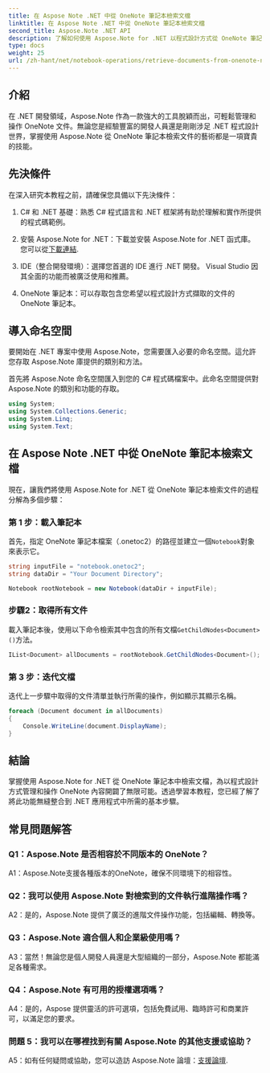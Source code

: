 ```yaml
---
title: 在 Aspose Note .NET 中從 OneNote 筆記本檢索文檔
linktitle: 在 Aspose Note .NET 中從 OneNote 筆記本檢索文檔
second_title: Aspose.Note .NET API
description: 了解如何使用 Aspose.Note for .NET 以程式設計方式從 OneNote 筆記本中擷取文檔，從而實現無縫整合和操作。
type: docs
weight: 25
url: /zh-hant/net/notebook-operations/retrieve-documents-from-onenote-notebook/
---
```

## 介紹

在 .NET 開發領域，Aspose.Note 作為一款強大的工具脫穎而出，可輕鬆管理和操作 OneNote 文件。無論您是經驗豐富的開發人員還是剛剛涉足 .NET 程式設計世界，掌握使用 Aspose.Note 從 OneNote 筆記本檢索文件的藝術都是一項寶貴的技能。

## 先決條件

在深入研究本教程之前，請確保您具備以下先決條件：

1. C# 和 .NET 基礎：熟悉 C# 程式語言和 .NET 框架將有助於理解和實作所提供的程式碼範例。

2. 安裝 Aspose.Note for .NET：下載並安裝 Aspose.Note for .NET 函式庫。您可以從[下載連結](https://releases.aspose.com/note/net/).

3. IDE（整合開發環境）：選擇您首選的 IDE 進行 .NET 開發。 Visual Studio 因其全面的功能而被廣泛使用和推薦。

4. OneNote 筆記本：可以存取包含您希望以程式設計方式擷取的文件的 OneNote 筆記本。

## 導入命名空間

要開始在 .NET 專案中使用 Aspose.Note，您需要匯入必要的命名空間。這允許您存取 Aspose.Note 庫提供的類別和方法。

首先將 Aspose.Note 命名空間匯入到您的 C# 程式碼檔案中。此命名空間提供對 Aspose.Note 的類別和功能的存取。

```csharp
using System;
using System.Collections.Generic;
using System.Linq;
using System.Text;
```

## 在 Aspose Note .NET 中從 OneNote 筆記本檢索文檔

現在，讓我們將使用 Aspose.Note for .NET 從 OneNote 筆記本檢索文件的過程分解為多個步驟：

### 第 1 步：載入筆記本

首先，指定 OneNote 筆記本檔案（.onetoc2）的路徑並建立一個`Notebook`對象來表示它。

```csharp
string inputFile = "notebook.onetoc2";
string dataDir = "Your Document Directory";

Notebook rootNotebook = new Notebook(dataDir + inputFile);
```

### 步驟2：取得所有文件

載入筆記本後，使用以下命令檢索其中包含的所有文檔`GetChildNodes<Document>()`方法。

```csharp
IList<Document> allDocuments = rootNotebook.GetChildNodes<Document>();
```

### 第 3 步：迭代文檔

迭代上一步驟中取得的文件清單並執行所需的操作，例如顯示其顯示名稱。

```csharp
foreach (Document document in allDocuments) 
{
    Console.WriteLine(document.DisplayName);
}
```

## 結論

掌握使用 Aspose.Note for .NET 從 OneNote 筆記本中檢索文檔，為以程式設計方式管理和操作 OneNote 內容開闢了無限可能。透過學習本教程，您已經了解了將此功能無縫整合到 .NET 應用程式中所需的基本步驟。

## 常見問題解答

### Q1：Aspose.Note 是否相容於不同版本的 OneNote？

A1：Aspose.Note支援各種版本的OneNote，確保不同環境下的相容性。

### Q2：我可以使用 Aspose.Note 對檢索到的文件執行進階操作嗎？

A2：是的，Aspose.Note 提供了廣泛的進階文件操作功能，包括編輯、轉換等。

### Q3：Aspose.Note 適合個人和企業級使用嗎？

A3：當然！無論您是個人開發人員還是大型組織的一部分，Aspose.Note 都能滿足各種需求。

### Q4：Aspose.Note 有可用的授權選項嗎？

A4：是的，Aspose 提供靈活的許可選項，包括免費試用、臨時許可和商業許可，以滿足您的要求。

### 問題 5：我可以在哪裡找到有關 Aspose.Note 的其他支援或協助？

 A5：如有任何疑問或協助，您可以造訪 Aspose.Note 論壇：[支援論壇](https://forum.aspose.com/c/note/28).